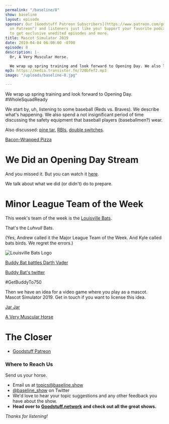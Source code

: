 ```yaml
---
permalink: "/baseline/8"
show: baseline
layout: episode
sponsor: Our [Goodstuff Patreon Subscribers](https://www.patreon.com/goodstuff "Goodstuff
  on Patreon") and listeners just like you! Support your favorite podcasts directly
  to get exclusive unedited episodes and more.
title: Mascot Simulator 2019
date: 2019-04-04 06:00:00 -0700
episode: 8
description: |-
  Or, A Very Muscular Horse.

  We wrap up spring training and look forward to Opening Day. We also listen to a game and talk through it. #WholeSquadReady
mp3: https://media.transistor.fm/720bfef2.mp3
image: "/uploads/baseline-8.jpg"

---
```

We wrap up spring training and look forward to Opening Day. #WholeSquadReady

We start by, uh, listening to some baseball (Reds vs. Braves). We describe what's happening. We also spend a not insignificant period of time discussing the safety equipment that baseball players (baseballmen?) wear.

Also discussed: [pine tar](https://en.wikipedia.org/wiki/Pine_tar), [RBIs](https://en.wikipedia.org/wiki/Run_batted_in), [double switches](https://en.wikipedia.org/wiki/Double_switch_(baseball)).

[Bacon-Wrapped Pizza](https://www.delish.com/food-news/a26869001/little-caesars-bacon-wrapped-pizza/)

# We Did an Opening Day Stream

And you missed it. But you can watch it [here](https://www.twitch.tv/videos/402703838).

We talk about what we did (or didn't) do to prepare.

# Minor League Team of the Week

This week's team of the week is the [Louisville Bats](https://en.wikipedia.org/wiki/Louisville_Bats).

That's the *Luhvull* Bats.

(Yes, Andrew called it the Major League Team of the Week. And Kyle called bats birds. We regret the errors.)

![Louisville Bats Logo](https://upload.wikimedia.org/wikipedia/en/3/3b/LouisvilleBats16.png)

[Buddy Bat battles Darth Vader](https://www.youtube.com/watch?v=GdXEdVuMR7M)

[Buddy Bat's twitter](https://twitter.com/buddybat)

\#GetBuddyTo750

Then we have an idea for a video game where you play as a mascot. Mascot Simulator 2019. Get in touch if you want to license this idea.

[Jar Jar](http://www.jimwestphoto.com/gallery/albums/uploaded%208-25-11/ut-0102-d.jpg)

[A Very Muscular Horse](https://mlblogsbensbiz.files.wordpress.com/2014/04/ace.jpg?w=395&h=830)

# The Closer

* [Goodstuff Patreon](https://patreon.com/goodstuff)

### **Where to Reach Us**

Send us your horse.

* Email us at [topics@baseline.show](mailto:topics@baseline.show)
* [@baseline_show](https://twitter.com/baseline_show) on Twitter
* We'd love to hear your topic suggestions and any other feedback you have about the show.
* **Head over to** [**Goodstuff.network**](http://goodstuff.network/) **and check out all the great shows.**

_Thanks for listening!_